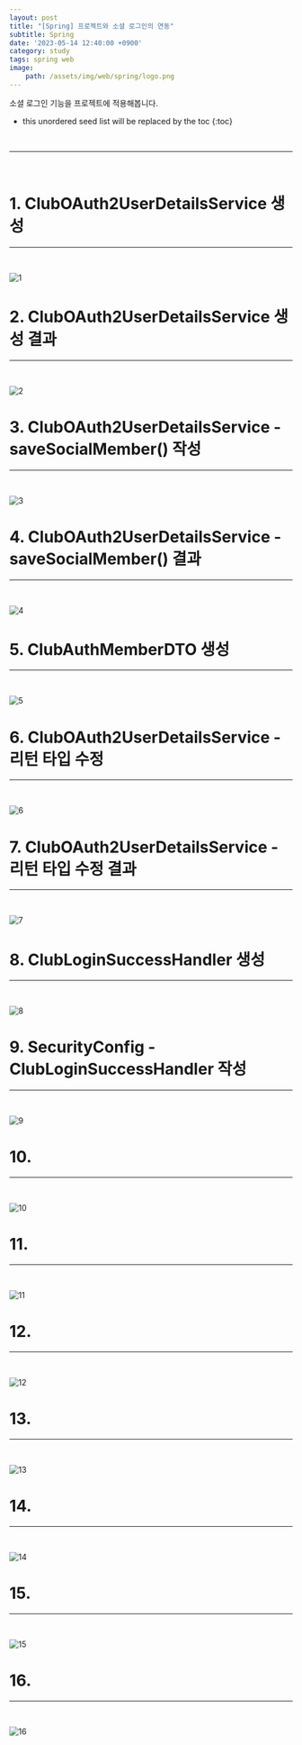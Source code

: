```yaml
---
layout: post
title: "[Spring] 프로젝트와 소셜 로그인의 연동"
subtitle: Spring
date: '2023-05-14 12:40:00 +0900'
category: study
tags: spring web
image:
    path: /assets/img/web/spring/logo.png
---
```


소셜 로그인 기능을 프로젝트에 적용해봅니다.

<!--more-->

* this unordered seed list will be replaced by the toc
{:toc}
<br>



---
<br>

# 1. ClubOAuth2UserDetailsService 생성
---
<br>

![1](/assets/img/web/spring/2023-05-14-[Spring]_프로젝트와_소셜_로그인의_연동/1.png)
<br>



# 2. ClubOAuth2UserDetailsService 생성 결과
---
<br>

![2](/assets/img/web/spring/2023-05-14-[Spring]_프로젝트와_소셜_로그인의_연동/2.png)
<br>




# 3. ClubOAuth2UserDetailsService - saveSocialMember() 작성
---
<br>

![3](/assets/img/web/spring/2023-05-14-[Spring]_프로젝트와_소셜_로그인의_연동/3.png)
<br>



# 4. ClubOAuth2UserDetailsService - saveSocialMember() 결과
---
<br>

![4](/assets/img/web/spring/2023-05-14-[Spring]_프로젝트와_소셜_로그인의_연동/4.png)
<br>




# 5. ClubAuthMemberDTO 생성
---
<br>

![5](/assets/img/web/spring/2023-05-14-[Spring]_프로젝트와_소셜_로그인의_연동/5.png)
<br>



# 6. ClubOAuth2UserDetailsService - 리턴 타입 수정
---
<br>

![6](/assets/img/web/spring/2023-05-14-[Spring]_프로젝트와_소셜_로그인의_연동/6.png)
<br>



# 7. ClubOAuth2UserDetailsService - 리턴 타입 수정 결과
---
<br>

![7](/assets/img/web/spring/2023-05-14-[Spring]_프로젝트와_소셜_로그인의_연동/7.png)
<br>



# 8. ClubLoginSuccessHandler 생성
---
<br>

![8](/assets/img/web/spring/2023-05-14-[Spring]_프로젝트와_소셜_로그인의_연동/8.png)
<br>




# 9. SecurityConfig - ClubLoginSuccessHandler 작성
---
<br>

![9](/assets/img/web/spring/2023-05-14-[Spring]_프로젝트와_소셜_로그인의_연동/9.png)
<br>



# 10. 
---
<br>

![10](/assets/img/web/spring/2023-05-14-[Spring]_프로젝트와_소셜_로그인의_연동/10.png)
<br>



# 11. 
---
<br>

![11](/assets/img/web/spring/2023-05-14-[Spring]_프로젝트와_소셜_로그인의_연동/11.png)
<br>



# 12. 
---
<br>

![12](/assets/img/web/spring/2023-05-14-[Spring]_프로젝트와_소셜_로그인의_연동/12.png)
<br>



# 13. 
---
<br>

![13](/assets/img/web/spring/2023-05-14-[Spring]_프로젝트와_소셜_로그인의_연동/13.png)
<br>



# 14. 
---
<br>

![14](/assets/img/web/spring/2023-05-14-[Spring]_프로젝트와_소셜_로그인의_연동/14.png)
<br>



# 15. 
---
<br>

![15](/assets/img/web/spring/2023-05-14-[Spring]_프로젝트와_소셜_로그인의_연동/15.png)
<br>



# 16. 
---
<br>

![16](/assets/img/web/spring/2023-05-14-[Spring]_프로젝트와_소셜_로그인의_연동/16.png)
<br>



